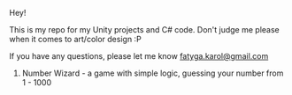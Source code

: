 Hey!

This is my repo for my Unity projects and C# code.
Don't judge me please when it comes to art/color design :P

If you have any questions, please let me know fatyga.karol@gmail.com

1. Number Wizard - a game with simple logic, guessing your number from 1 - 1000
